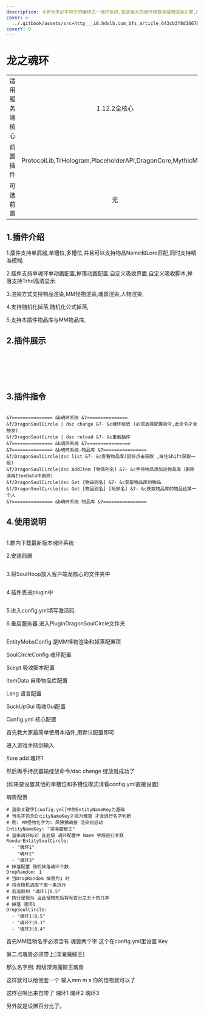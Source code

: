```yaml
---
description: 斗罗大中必不可少的模块之一魂环系统,包含强大的魂环释放与怪物渲染引擎,掉落引擎,吸收引擎,可谓是三位一体,极品插件。
cover: >-
  ../.gitbook/assets/src=http___i0.hdslb.com_bfs_article_643cb3f8d166763b7f2ea894adeffe7b93301acb.jpg&refer=http___i0.hdslb.jpg
coverY: 0
---
```


# 龙之魂环

|         |                                                             |
| :-----: | :---------------------------------------------------------: |
| 适用服务端核心 |                          1.12.2全核心                          |
|   前置插件  | ProtocolLib,TrHologram,PlaceholderAPI,DragonCore,MythicMobs |
|   可选前置  |                              无                              |

## 1.插件介绍

1.插件支持单武器,单槽位,多槽位,并且可以支持物品Name和Lore匹配,同时支持精准模糊.

2.插件支持单魂环单动画配置,掉落动画配置,自定义吸收界面,自定义吸收脚本,掉落支持Trhd高清显示.

3.渲染方式支持物品渲染,MM怪物渲染,魂兽渲染,人物渲染,

4.支持随机化掉落,随机化公式掉落,

5.支持本插件物品库与MM物品库,

## 2.插件展示

<figure><img src="../.gitbook/assets/UXD$O)CTS9SR1]{(UU7Y(T8.png" alt=""><figcaption></figcaption></figure>

<figure><img src="../.gitbook/assets/image (5).png" alt=""><figcaption></figcaption></figure>

<figure><img src="../.gitbook/assets/image (22).png" alt=""><figcaption></figcaption></figure>

<figure><img src="../.gitbook/assets/5RZQ%@J7~}EOX@LOPHJCONV.png" alt=""><figcaption></figcaption></figure>

<figure><img src="../.gitbook/assets/image (28).png" alt=""><figcaption></figcaption></figure>

<figure><img src="../.gitbook/assets/CCI81IB3PTHT[1FRYF6JH)C.png" alt=""><figcaption></figcaption></figure>

## 3.插件指令

```

&7=============== &b魂环系统 &7===============
&f/DragonSoulCircle | dsc change &7- &c魂环绽放 (必须选择配置命令,此命令才会触发)
&f/DragonSoulCircle | dsc reload &7- &c重载插件
&7=============== &b魂环系统 &7================
&7=============== &b魂环系统-物品库 &7================
&f/DragonSoulCircle|dsc list &7- &c查看物品库(鼠标点击获取 ,按住Shift获取一组)
&f/DragonSoulCircle|dsc AddItem [物品别名] &7- &c手持物品添加进物品库（删除请再ItemData中删除）
&f/DragonSoulCircle|dsc Get [物品别名] &7- &c获取物品库的物品
&f/DragonSoulCircle|dsc Get [物品别名] [玩家名] &7- &c获取物品库的物品给某一个人
&7=============== &b魂环系统-物品库 &7================
```

## 4.使用说明

<figure><img src="../.gitbook/assets/image (30).png" alt=""><figcaption></figcaption></figure>

1.群内下载最新版本魂环系统

2.安装前置

<figure><img src="../.gitbook/assets/image (31).png" alt=""><figcaption></figcaption></figure>

3.将SoulHoop放入客户端龙核心的文件夹中

<figure><img src="../.gitbook/assets/image (32).png" alt=""><figcaption></figcaption></figure>

4.插件丢进plugin中

<figure><img src="../.gitbook/assets/image (18) (2).png" alt=""><figcaption></figcaption></figure>

5.进入config.yml填写激活码.

6.重启服务器.进入PluginDragonSoulCircle文件夹

<figure><img src="../.gitbook/assets/image (20).png" alt=""><figcaption></figcaption></figure>

EntityMobsConfig 是MM怪物渲染和掉落配置项

SoulCircleConfig 魂环配置

Scirpt 吸收脚本配置

ItemData 自带物品库配置

Lang 语言配置

SuckUpGui 吸收Gui配置

Config.yml 核心配置

首先教大家最简单使用本插件,用默认配置即可

进入游戏手持剑输入

/lore add 魂环1

然后再手持武器输绽放命令/dsc change 绽放就成功了

(如果要设置其他的单槽位和多槽位模式请看config.yml直接设置)

魂兽配置



```
# 渲染关键字[config.yml]中的EntityNameKey为基础
# 当名字包含EntityNameKey才视为魂兽 才会进行名字判断
# 例: MM怪物名字为: 风狒狒魂兽 渲染则启动
EntityNameKey: "深海魔鲸王"
# 渲染魂环标识 此处填 魂环配置中 Name 字段进行关联
RenderEntitySoulCircle:
  - "魂环1"
  - "魂环2"
  - "魂环3"
# 掉落配置 随机掉落魂环个数
DropRandom: 1
# 当DropRandom 掉落为1 时
# 将会随机选取下面一条执行
# 若选取到 "魂环1|0.5"
# 执行逻辑为 当此怪物死后将有百分之五十的几率
# 掉落 魂环1
DropSoulCircle:
  - "魂环1|0.5"
  - "魂环2|0.1"
  - "魂环3|0.4"
```

&#x20;首先MM怪物名字必须含有 魂兽两个字 这个在config.yml里设置 Key

第二点魂兽必须带上\[深海魔鲸王]

那么名字例: 超级深海魔鲸王魂兽

这样就可以给他套一个 输入mm m s 你的怪物就可以了

这样召唤出来自带了 魂环1 魂环2 魂环3

另外就是设置百分比了。

